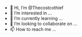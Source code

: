 - 👋 Hi, I’m @Thecostcothief
- 👀 I’m interested in ...
- 🌱 I’m currently learning ...
- 💞️ I’m looking to collaborate on ...
- 📫 How to reach me ...

<!---
Thecostcothief/Thecostcothief is a ✨ special ✨ repository because its `README.md` (this file) appears on your GitHub profile.
You can click the Preview link to take a look at your changes.
--->
